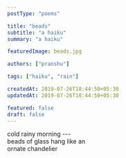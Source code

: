 ```yaml
---
postType: "poems"

title: "beads"
subtitle: "a haiku"
summary: "a haiku"

featuredImage: beads.jpg

authors: ["pranshu"]

tags: ["haiku", "rain"]

createdAt: 2019-07-26T18:44:50+05:30
updatedAt: 2019-07-26T18:44:50+05:30

featured: false
draft: false
---
```


cold rainy morning ---  
beads of glass hang like an  
ornate chandelier
